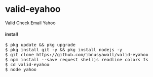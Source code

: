 # valid-eyahoo
Valid Check Email Yahoo

#### install

<pre>
$ pkg update && pkg upgrade
$ pkg install git -y && pkg install nodejs -y
$ git clone https://github.com/ibnusyawall/valid-eyahoo
$ npm install --save request shelljs readline colors fs
$ cd valid-eyahoo
$ node yahoo
</pre>
